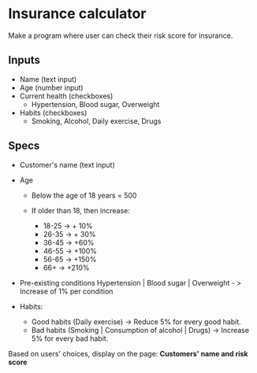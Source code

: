 # Insurance calculator

Make a program where user can check their risk score for insurance.

## Inputs

- Name (text input)
- Age (number input)
- Current health (checkboxes)
  - Hypertension, Blood sugar, Overweight
- Habits (checkboxes)
  - Smoking, Alcohol, Daily exercise, Drugs

## Specs

- Customer's name (text input)

- Age

  - Below the age of 18 years = 500

  - If older than 18, then increase:
    - 18-25 -> + 10%
    - 26-35 -> + 30%
    - 36-45 -> +60%
    - 46-55 -> +100%
    - 56-65 -> +150%
    - 66+ -> +210%

- Pre-existing conditions
  Hypertension | Blood sugar | Overweight - > Increase of 1% per condition

- Habits:
  - Good habits (Daily exercise) -> Reduce 5% for every good habit.
  - Bad habits (Smoking | Consumption of alcohol | Drugs) -> Increase 5% for every bad habit.

Based on users' choices, display on the page:
**Customers' name and risk score**
